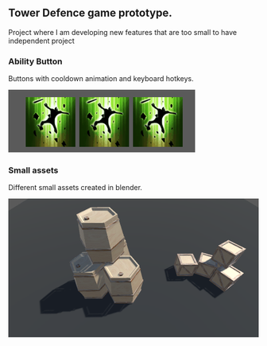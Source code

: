 ## Tower Defence game prototype.
Project where I am developing new features that are too small to have independent project

### Ability Button
Buttons with cooldown animation and keyboard hotkeys.

![Alt text](/Screenshots/abilityButton.gif?raw=true "Ability Button")

### Small assets
Different small assets created in blender.

![Alt text](/Screenshots/Screenshot1.png?raw=true "Screenshot")
